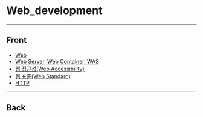 # Web_development
----------------------------
## Front
- [Web](https://github.com/OOOIOOOIO/Web_development/blob/master/Front/Web.md)
- [Web Server, Web Container, WAS](https://github.com/OOOIOOOIO/Web_development/blob/master/Front/Web%20Server%20%2C%20Web%20Container%20%2C%20WAS.md)
- [웹 접근성(Web Accessibility)]()
- [웹 표준(Web Standard)]()
- [HTTP]()
---------------------------
## Back
